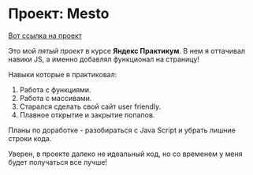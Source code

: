 # Проект: Mesto

[Вот ссылка на проект](https://maxmitya.github.io/mesto/Index.html)

Это мой _пятый проект_ в курсе **Яндекс Практикум**.
В нем я оттачивал навики JS, а именно добавлял функционал на страницу!

Навыки которые я практиковал:

1. Работа с функциями.
2. Работа с массивами.
3. Старался сделать свой сайт user friendly.
4. Плавное открытие и закрытие попапов.

Планы по доработке - разобираться с Java Script и убрать лишние строки кода.

Уверен, в проекте далеко не идеальный код, но со временем у меня будет получаться все лучше!
